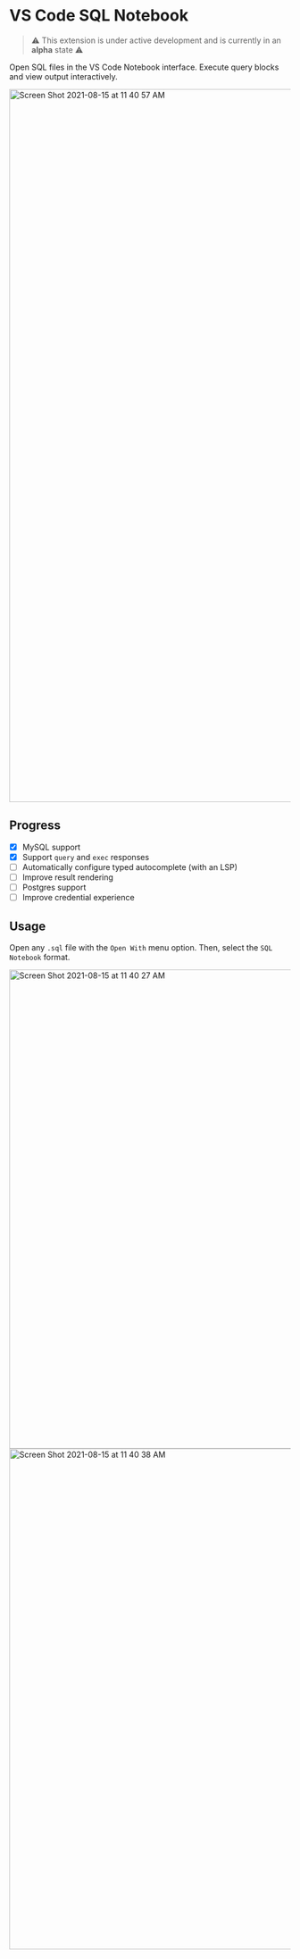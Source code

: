 # VS Code SQL Notebook

> ⚠️ This extension is under active development and is currently in an **alpha** state ⚠️

Open SQL files in the VS Code Notebook interface. Execute query blocks
and view output interactively.

<img width="1277" alt="Screen Shot 2021-08-15 at 11 40 57 AM" src="https://user-images.githubusercontent.com/7585078/129485783-a7451bb2-0ab4-408b-adb2-9c28179b2b45.png">

## Progress

- [x] MySQL support
- [x] Support `query` and `exec` responses
- [ ] Automatically configure typed autocomplete (with an LSP)
- [ ] Improve result rendering
- [ ] Postgres support
- [ ] Improve credential experience

## Usage

Open any `.sql` file with the `Open With` menu option. Then, select the `SQL Notebook` format.

<img width="858" alt="Screen Shot 2021-08-15 at 11 40 27 AM" src="https://user-images.githubusercontent.com/7585078/129485794-cebb2e55-544a-451c-8573-a1bb0e7d9996.png">

<img width="897" alt="Screen Shot 2021-08-15 at 11 40 38 AM" src="https://user-images.githubusercontent.com/7585078/129485799-90adcb51-5f2c-4d23-a2cc-baf731affa39.png">
